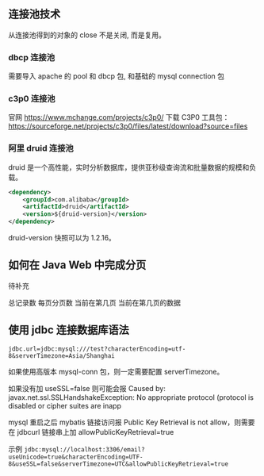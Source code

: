 ## 连接池技术

从连接池得到的对象的 close 不是关闭, 而是复用。

### dbcp 连接池

需要导入 apache 的 pool 和 dbcp 包, 和基础的 mysql connection 包

### c3p0 连接池

官网 <https://www.mchange.com/projects/c3p0/>
下载 C3P0 工具包：<https://sourceforge.net/projects/c3p0/files/latest/download?source=files>

### 阿里 druid 连接池

druid 是一个高性能，实时分析数据库，提供亚秒级查询流和批量数据的规模和负载。

```xml
<dependency>
    <groupId>com.alibaba</groupId>
    <artifactId>druid</artifactId>
    <version>${druid-version}</version>
</dependency>
```

druid-version 快照可以为 1.2.16。

## 如何在 Java Web 中完成分页

待补充

总记录数
每页分页数
当前在第几页
当前在第几页的数据

## 使用 jdbc 连接数据库语法

```properties
jdbc.url=jdbc:mysql:///test?characterEncoding=utf-8&serverTimezone=Asia/Shanghai
```

如果使用高版本 mysql-conn 包，则一定需要配置 serverTimezone。

如果没有加 useSSL=false 则可能会报 Caused by: javax.net.ssl.SSLHandshakeException: No appropriate protocol (protocol is disabled or cipher suites are inapp

mysql 重启之后 mybatis 链接访问报 Public Key Retrieval is not allow，则需要在 jdbcurl 链接串上加 allowPublicKeyRetrieval=true

示例 `jdbc:mysql://localhost:3306/email?useUnicode=true&characterEncoding=UTF-8&useSSL=false&serverTimezone=UTC&allowPublicKeyRetrieval=true`
